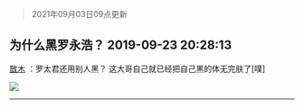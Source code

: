 > 2021年09月03日09点更新
<link rel="stylesheet" href="https://cdn.jsdelivr.net/gh/taotie6/sampleJSON@main/css/photo_show.css">


 ## 为什么黑罗永浩？ 2019-09-23 20:28:13

 [㪚木](https://www.coolapk.com/feed/13951921?shareKey=ODcwZDVlZWRiYTkzNjEzMTc0ZjI~) ：罗太君还用别人黑？
这大哥自己就已经把自己黑的体无完肤了[噗] 

<div class="album">
<img class="img-item" src="http://image.coolapk.com/feed/2019/0213/15/1081091_1550041914_0735@228x303.gif" />
</div>

 ------- 

